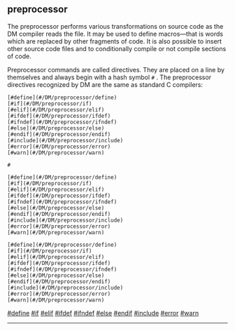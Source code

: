

 preprocessor
--------------



 The preprocessor performs various transformations on source code as the DM
compiler reads the file. It may be used to define macros—that is words
which are replaced by other fragments of code. It is also possible to insert
other source code files and to conditionally compile or not compile sections
of code.




 Preprocessor commands are called directives. They are placed on a line by
themselves and always begin with a hash symbol
 `#` 
 . The
preprocessor directives recognized by DM are the same as standard C compilers:
 ````
[#define](#/DM/preprocessor/define)
[#if](#/DM/preprocessor/if)
[#elif](#/DM/preprocessor/elif)
[#ifdef](#/DM/preprocessor/ifdef)
[#ifndef](#/DM/preprocessor/ifndef)
[#else](#/DM/preprocessor/else)
[#endif](#/DM/preprocessor/endif)
[#include](#/DM/preprocessor/include)
[#error](#/DM/preprocessor/error)
[#warn](#/DM/preprocessor/warn)

````



`#`
````
[#define](#/DM/preprocessor/define)
[#if](#/DM/preprocessor/if)
[#elif](#/DM/preprocessor/elif)
[#ifdef](#/DM/preprocessor/ifdef)
[#ifndef](#/DM/preprocessor/ifndef)
[#else](#/DM/preprocessor/else)
[#endif](#/DM/preprocessor/endif)
[#include](#/DM/preprocessor/include)
[#error](#/DM/preprocessor/error)
[#warn](#/DM/preprocessor/warn)

````

```
[#define](#/DM/preprocessor/define)
[#if](#/DM/preprocessor/if)
[#elif](#/DM/preprocessor/elif)
[#ifdef](#/DM/preprocessor/ifdef)
[#ifndef](#/DM/preprocessor/ifndef)
[#else](#/DM/preprocessor/else)
[#endif](#/DM/preprocessor/endif)
[#include](#/DM/preprocessor/include)
[#error](#/DM/preprocessor/error)
[#warn](#/DM/preprocessor/warn)

```

[#define](#/DM/preprocessor/define)
[#if](#/DM/preprocessor/if)
[#elif](#/DM/preprocessor/elif)
[#ifdef](#/DM/preprocessor/ifdef)
[#ifndef](#/DM/preprocessor/ifndef)
[#else](#/DM/preprocessor/else)
[#endif](#/DM/preprocessor/endif)
[#include](#/DM/preprocessor/include)
[#error](#/DM/preprocessor/error)
[#warn](#/DM/preprocessor/warn)


---


